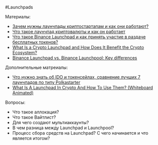 #Launchpads


Материалы:

* [Зачем нужны лаунчпады криптостартапам и как они работают?](https://vc.ru/crypto/490927-zachem-nuzhny-launchpady-kriptostartapam-i-kak-oni-rabotayut)
* [Что такое лаунчпад криптовалюты и как он работает](https://trends.aax.com/ru/chto-takoe-launchpad-kriptovaluti)
* [Что такое Binance Launchpad и как принять участие в раздаче бесплатных токенов?](https://incrypted.com/obzor-binance-launchpad/)
* [What Is a Crypto Launchpad and How Does It Benefit the Crypto Ecosystem?](https://dailycoin.com/what-is-a-crypto-launchpad-and-how-does-it-benefit-the-crypto-ecosystem/)
* [Binance Launchpad vs. Binance Launchpool: Key differences](https://cointelegraph.com/funding-for-beginners/binance-launchpad-vs-binance-launchpool-key-differences)

Дополнительные матреиалы:
* [Что нужно знать об IDO и токенсейлах, сравнение лучших 7 лаунчпадов по типу Polkastarter](https://www.youtube.com/watch?v=wINPuKDG6iU)
* [What Is A Launchpad In Crypto And How To Use Them? (Whiteboard Animated)](https://www.youtube.com/watch?v=G1yQnPKSgzY)



Вопросы:
* Что такое аллокация? 
* Что такое Вайтлист?
* Для чего создают мультиаккаунты?
* В чем разница между  Launchpad и  Launchpool?
* Процесс сбора средств на Launchpad? С чего начинается и что является итогом? 
